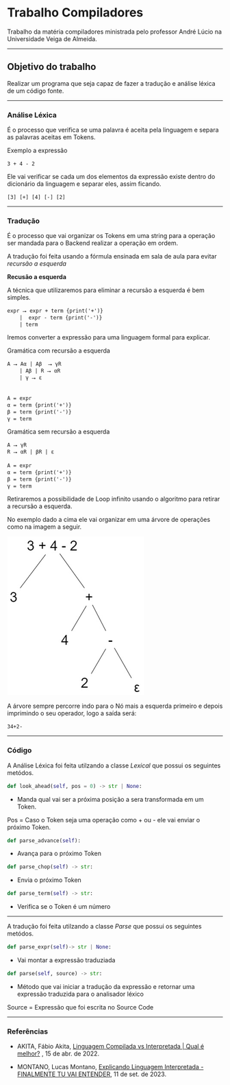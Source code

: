 # Trabalho Compiladores

Trabalho da matéria compiladores ministrada pelo professor André Lúcio na Universidade Veiga de Almeida.

---

## Objetivo do trabalho

Realizar um programa que seja capaz de fazer a tradução e análise léxica de um código fonte.

---

### Análise Léxica

É o processo que verifica se uma palavra é aceita pela linguagem e separa as palavras aceitas em Tokens.

Exemplo a expressão

```
3 + 4 - 2
```

Ele vai verificar se cada um dos elementos da expressão existe dentro do dicionário da linguagem e separar eles, assim ficando.

```
[3] [+] [4] [-] [2]
```


---

### Tradução

É o processo que vai organizar os Tokens em uma string para a operação ser mandada para o Backend realizar a operação em ordem.

A tradução foi feita usando a fórmula ensinada em sala de aula para evitar *recursão a esquerda*

**Recusão a esquerda**

A técnica que utilizaremos para eliminar a recursão a esquerda é bem simples.

```
expr ⭢ expr + term {print('+')}
    |  expr - term {print('-')}
    | term
```

Iremos converter a expressão para uma linguagem formal para explicar.

Gramática com recursão a esquerda 
```
A ⭢ Aα | Aβ  ⭢ γR
    | Aβ | R ⭢ αR 
    | γ ⭢ ε


A = expr
α = term {print('+')}
β = term {print('-')}
γ = term
```
Gramática sem recursão a esquerda 
```
A ⭢ γR
R ⭢ αR | βR | ε

A = expr
α = term {print('+')}
β = term {print('-')}
γ = term
```

Retiraremos a possibilidade de Loop infinito usando o algoritmo para retirar a recursão a esquerda.

No exemplo dado a cima ele vai organizar em uma árvore de operações como na imagem a seguir.

![](./Traducao.jpg)

A árvore sempre percorre indo para o Nó mais a esquerda primeiro e depois imprimindo o seu operador, logo a saída será:

```
34+2-
```

---

### Código

A Análise Léxica foi feita utilzando a classe *Lexical* que possui os seguintes metódos.


 ```python
 def look_ahead(self, pos = 0) -> str | None:
 ``` 

- Manda qual vai ser a próxima posição a sera transformada em um Token.

Pos = Caso o  Token seja uma operação como + ou - ele vai enviar o próximo Token.


 ```python
def parse_advance(self):
 ``` 
- Avança para o próximo Token
 
```python
def parse_chop(self) -> str:
``` 
- Envia o próximo Token

```python
def parse_term(self) -> str:
``` 

- Verifica se o Token é um número

---

A tradução foi feita utilzando a classe *Parse* que possui os seguintes metódos.

```python
def parse_expr(self)-> str | None:
``` 

- Vai montar a expressão traduziada

```python
def parse(self, source) -> str:
 ``` 

- Método que vai iniciar a tradução da expressão e retornar uma expressão traduzida para o analisador léxico


Source = Expressão que foi escrita no Source Code

---

### Referências

- AKITA, Fábio Akita, <a href="https://www.youtube.com/watch?v=SNyh-cubxaU">Linguagem Compilada vs Interpretada | Qual é melhor?</a> , 15 de abr. de 2022.

- MONTANO, Lucas Montano, <a href="https://youtu.be/e4x4IITQvak?si=VotB_hN46C94tN0o">Explicando Linguagem Interpretada - FINALMENTE TU VAI ENTENDER</a>, 11 de set. de 2023.
